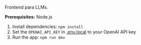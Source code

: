 Frontend para LLMs.

**Prerequisites:**  Node.js

1. Install dependencies:
   `npm install`
2. Set the `OPENAI_API_KEY` in [.env.local](.env.local) to your OpenAI API key
3. Run the app:
   `npm run dev`
